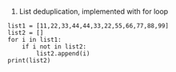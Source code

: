 
1. List deduplication, implemented with for loop
```
list1 = [11,22,33,44,44,33,22,55,66,77,88,99]
list2 = []
for i in list1:
    if i not in list2:
        list2.append(i)
print(list2)
```
